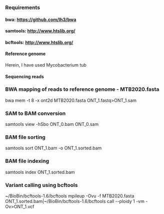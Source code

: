 ### Requirements
#### bwa: https://github.com/lh3/bwa
#### samtools: http://www.htslib.org/
#### bcftools: http://www.htslib.org/

#### Reference genome
Herein, I have used Mycobacterium tub
#### Sequencing reads

### BWA mapping of reads to reference genome - MTB2020.fasta
bwa mem -t 8 -x ont2d MTB2020.fasta ONT_1.fastq>ONT_1.sam

### SAM to BAM conversion
samtools view -hSbo ONT_0.bam ONT_0.sam

### BAM file sorting
samtools sort ONT_1.bam -o ONT_1.sorted.bam

### BAM file indexing
samtools index ONT_1.sorted.bam

### Variant calling using bcftools
~/BioBin/bcftools-1.6/bcftools mpileup -Ovu  -f MTB2020.fasta ONT_1.sorted.bam|~/BioBin/bcftools-1.6/bcftools call --ploidy 1 -vm -Ov>ONT_1.vcf
